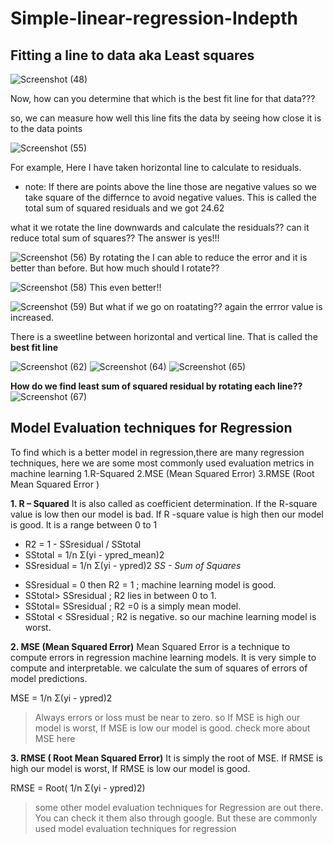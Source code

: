 # Simple-linear-regression-Indepth

## Fitting a line to data aka Least squares

![Screenshot (48)](https://user-images.githubusercontent.com/58145503/96085261-2f0f6a00-0ede-11eb-8dc4-236d7d94eff6.png)

Now, how can you determine that which is the best fit line for that data???

so, we can measure how well this line fits the data by seeing how close it is to the data points 

![Screenshot (55)](https://user-images.githubusercontent.com/58145503/96086836-86163e80-0ee0-11eb-86b7-f44e60df3b6e.png)

For example, Here I have taken horizontal line to calculate to residuals. 
* note: If there are points above the line those are negative values so we take square of the differnce to avoid negative values. This is called the total sum of squared residuals and we got 24.62

what it we rotate the line downwards and calculate the residuals?? can it reduce total sum of squares?? The answer is yes!!!

![Screenshot (56)](https://user-images.githubusercontent.com/58145503/96087401-6a5f6800-0ee1-11eb-80f8-30b2d5c5fac2.png)
By rotating the I can able to reduce the error and it is better than before. But how much should I rotate??

![Screenshot (58)](https://user-images.githubusercontent.com/58145503/96094265-c975aa80-0eea-11eb-89fe-ebd9fe627902.png)
This even better!!

![Screenshot (59)](https://user-images.githubusercontent.com/58145503/96094257-c8447d80-0eea-11eb-8913-ffd7d6efe4ad.png)
But what if we go on roatating?? again the errror value is increased. 

There is a sweetline between horizontal and vertical line. That is called the **best fit line**

![Screenshot (62)](https://user-images.githubusercontent.com/58145503/96095067-be6f4a00-0eeb-11eb-96f0-fd06d8512ab3.png)
![Screenshot (64)](https://user-images.githubusercontent.com/58145503/96095251-042c1280-0eec-11eb-9195-f179915c5c81.png)
![Screenshot (65)](https://user-images.githubusercontent.com/58145503/96095259-05f5d600-0eec-11eb-84bc-1aeedb8bad3c.png)

__How do we find least sum of squared residual by rotating each line??__
![Screenshot (67)](https://user-images.githubusercontent.com/58145503/96095265-07270300-0eec-11eb-8fbe-54dae1ec2ab3.png)


## Model Evaluation techniques for Regression
To find which is a better model in regression,there are many regression techniques, here we are some most commonly used evaluation metrics in machine learning
1.R-Squared
2.MSE (Mean Squared Error)
3.RMSE (Root Mean Squared Error )

**1. R – Squared**
It is also called as coefficient determination. If the R-square value is low then our model is bad. If R -square value is high then our model is good. It is a range between 0 to 1

* R2  = 1 - SSresidual / SStotal 
* SStotal = 1/n Σ(yi - ypred_mean)2 
* SSresidual =  1/n Σ(yi - ypred)2         *SS - Sum of Squares*

- SSresidual = 0 then R2 = 1 ; machine learning model is good.
- SStotal> SSresidual ; R2 lies in between 0 to 1.
- SStotal= SSresidual ; R2 =0 is a simply mean model.
- SStotal < SSresidual ; R2 is negative. so our machine learning model is worst.

**2. MSE (Mean Squared Error)**
Mean Squared Error is a technique to compute errors in regression machine learning models. It is very simple to compute and interpretable. we calculate the sum of squares of errors of model predictions.

MSE =  1/n Σ(yi - ypred)2 
> Always errors or loss must be near to zero. so If MSE is high our model is worst, If MSE is low our model is good. check more about MSE here

**3. RMSE ( Root Mean Squared Error)**
It is simply the root of MSE. If RMSE is high our model is worst, If RMSE is low our model is good.

RMSE =  Root( 1/n Σ(yi - ypred)2)

> some other model evaluation techniques for Regression are out there. You can check it them also through google. But these are commonly used model evaluation techniques for regression

